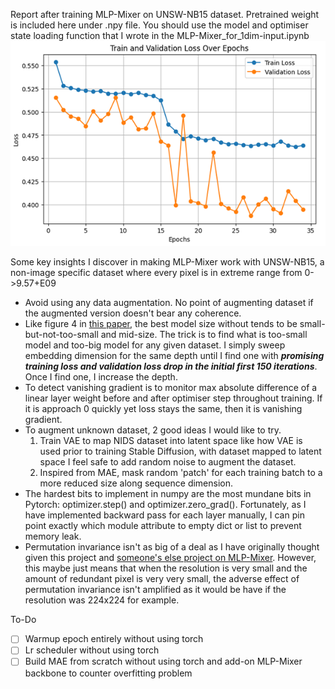 Report after training MLP-Mixer on UNSW-NB15 dataset. Pretrained weight is included here under .npy file. You should use the model and optimiser state loading function that I wrote in the MLP-Mixer_for_1dim-input.ipynb ![image](https://github.com/Skimmable-Code-pls/MLPMixer_numpy/blob/main/MLP-Mixer_depth10_48_embed_dim.png)

Some key insights I discover in making MLP-Mixer work with UNSW-NB15, a non-image specific dataset where every pixel is in extreme range from 0->9.57+E09
- Avoid using any data augmentation. No point of augmenting dataset if the augmented version doesn't bear any coherence.
- Like figure 4 in [this paper](https://arxiv.org/pdf/2106.10270), the best model size without tends to be small-but-not-too-small and mid-size. The trick is to find what is too-small model and too-big model for any given dataset. I simply sweep embedding dimension for the same depth until I find one with ***promising training loss and validation loss drop in the initial first 150 iterations***. Once I find one, I increase the depth.
- To detect vanishing gradient is to monitor max absolute difference of a linear layer weight before and after optimiser step throughout training. If it is approach 0 quickly yet loss stays the same, then it is vanishing gradient.
- To augment unknown dataset, 2 good ideas I would like to try.
   1. Train VAE to map NIDS dataset into latent space like how VAE is used prior to training Stable Diffusion, with dataset mapped to latent space I feel safe to add random noise to augment the dataset.
   2.  Inspired from MAE, mask random 'patch' for each training batch to a more reduced size along sequence dimension.
- The hardest bits to implement in numpy are the most mundane bits in Pytorch: optimizer.step() and optimizer.zero_grad(). Fortunately, as I have implemented backward pass for each layer manually, I can pin point exactly which module attribute to empty dict or list to prevent memory leak.
- Permutation invariance isn't as big of a deal as I have originally thought given this project and [someone's else project on MLP-Mixer](https://github.com/sijan67/Exploring-the-MLP-Mixer-Architecture/tree/main). However, this maybe just means that when the resolution is very small and the amount of redundant pixel is very very small, the adverse effect of permutation invariance isn't amplified as it would be have if the resolution was 224x224 for example.

To-Do
- [ ] Warmup epoch entirely without using torch
- [ ] Lr scheduler without using torch
- [ ] Build MAE from scratch without using torch and add-on MLP-Mixer backbone to counter overfitting problem 
